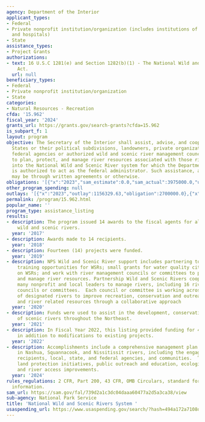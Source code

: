 ```yaml
---
agency: Department of the Interior
applicant_types:
- Federal
- Private nonprofit institution/organization (includes institutions of higher education
  and hospitals)
- State
assistance_types:
- Project Grants
authorizations:
- text: 16 U.S.C 1281(e) and Section 1282(b)(1) - The National Wild and Scenic Rivers
    Act.
  url: null
beneficiary_types:
- Federal
- Private nonprofit institution/organization
- State
categories:
- Natural Resources - Recreation
cfda: '15.962'
fiscal_year: '2024'
grants_url: https://grants.gov/search-grants?cfda=15.962
is_subpart_f: 1
layout: program
objective: The Secretary of the Interior shall assist, advise, and cooperate with
  States or their political subdivisions, landowners, private organizations, other
  federal agencies or authorized wild and scenic river management councils or committees
  to plan, protect, and manage river resources associated with those rivers designated
  into the National Wild and Scenic River system for which the Department of the Interior
  is authorized to act as the federal administrator. Such assistance, advice and cooperation
  may be through written agreements or otherwise.
obligations: '[{"x":"2023","sam_estimate":0.0,"sam_actual":3975000.0,"usa_spending_actual":3975000.0},{"x":"2024","sam_estimate":0.0,"sam_actual":1175000.0,"usa_spending_actual":3980000.0},{"x":"2025","sam_estimate":0.0,"sam_actual":300000.0,"usa_spending_actual":0.0}]'
other_program_spending: null
outlays: '[{"x":"2023","outlay":1156329.63,"obligation":2700000.0},{"x":"2024","outlay":123102.09,"obligation":940000.0},{"x":"2025","outlay":0.0,"obligation":0.0}]'
permalink: /program/15.962.html
popular_name: ''
program_type: assistance_listing
results:
- description: The program issued 14 awards to the fiscal agents for all partnership
    wild and scenic rivers.
  year: '2017'
- description: Awards made to 14 recipients.
  year: '2018'
- description: Fourteen (14) projects were funded.
  year: '2019'
- description: NPS Wild and Scenic River support includes partnering to provide new
    training opportunities for WSRs; small grants for water quality citizen science
    on WSRs; and work with river management councils or committees to plan, protect,
    and manage river resources. Partnership Wild and Scenic Rivers cooperate with
    many nonprofit and local leaders to manage rivers, including 16 river management
    councils or committees.  Each council or committee is working across watersheds
    of designated rivers to improve recreation, conservation and outreach, water quality,
    and river related resources through a collaborative approach
  year: '2020'
- description: Funds were used to assist in the development, conservation and management
    of scenic rivers throughout the Northeast.
  year: '2021'
- description: In Fiscal Year 2022, this listing provided funding for 4 new projects
    in addition to modifications to existing projects.
  year: '2022'
- description: Accomplishments include a comprehensive management plan for stewardship
    in Nashua, Squannacook, and Nissitissit rivers, including the engagement of nonprofit
    recipients, local, state, and federal agencies, and communities.  Tha plans include
    land protection initiatives, public outreach and education, ecological studies,
    and river access improvements.
  year: '2024'
rules_regulations: 2 CFR, Part 200, 43 CFR, OMB Circulars, standard forms, and program
  information.
sam_url: https://sam.gov/fal/739d2a1c3dc04daaa60477a2d5a3ca38/view
sub-agency: National Park Service
title: 'National Wild and Scenic Rivers System '
usaspending_url: https://www.usaspending.gov/search/?hash=494a172a7108dc6d08cde8cd924abae1
---
```

